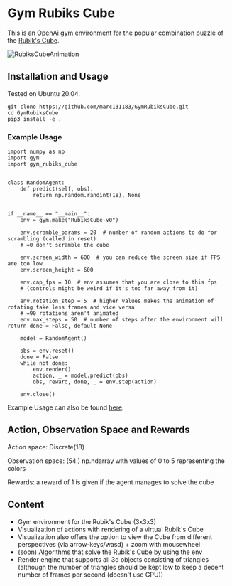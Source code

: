 # Gym Rubiks Cube

This is an [OpenAi gym environment](https://gym.openai.com/) for the popular combination puzzle of the [Rubik's Cube](https://en.wikipedia.org/wiki/Rubik%27s_Cube).

![RubiksCubeAnimation](/img/rubiksCubeAnimation.gif)

## Installation and Usage

Tested on Ubuntu 20.04.

    git clone https://github.com/marc131183/GymRubiksCube.git
    cd GymRubiksCube
    pip3 install -e .
    
### Example Usage
    
    import numpy as np
    import gym
    import gym_rubiks_cube


    class RandomAgent:
        def predict(self, obs):
            return np.random.randint(18), None


    if __name__ == "__main__":
        env = gym.make("RubiksCube-v0")

        env.scramble_params = 20  # number of random actions to do for scrambling (called in reset)
        # =0 don't scramble the cube

        env.screen_width = 600  # you can reduce the screen size if FPS are too low
        env.screen_height = 600

        env.cap_fps = 10  # env assumes that you are close to this fps
        # (controls might be weird if it's too far away from it)
        
        env.rotation_step = 5  # higher values makes the animation of rotating take less frames and vice versa
        # =90 rotations aren't animated
        env.max_steps = 50  # number of steps after the environment will return done = False, default None

        model = RandomAgent()

        obs = env.reset()
        done = False
        while not done:
            env.render()
            action, _ = model.predict(obs)
            obs, reward, done, _ = env.step(action)

        env.close()
  
Example Usage can also be found [here](https://github.com/marc131183/GymRubiksCube/blob/main/experiments/example.py).

## Action, Observation Space and Rewards

Action space: Discrete(18)

Observation space: (54,) np.ndarray with values of 0 to 5 representing the colors

Rewards: a reward of 1 is given if the agent manages to solve the cube

## Content

- Gym environment for the Rubik's Cube (3x3x3)
- Visualization of actions with rendering of a virtual Rubik's Cube
- Visualization also offers the option to view the Cube from different perspectives (via arrow-keys/wasd) + zoom with mousewheel
- (soon) Algorithms that solve the Rubik's Cube by using the env
- Render engine that supports all 3d objects consisting of triangles (although the number of triangles should be kept low to keep a decent number of frames per second (doesn't use GPU))
